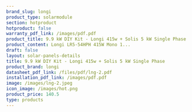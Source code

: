 ```yaml
---
brand_slug: longi
product_type: solarmodule
section: hotproduct
hotproduct: false
warranty_pdf_link: /images/pdf.pdf
product_title: 9.9 kW DIY Kit - Longi 415w + Solis 5 kW Single Phase
product_content: Longi LR5-54HPH 415W Mono 1...
draft: false
layout: solar-panels-details
title: 9.9 kW DIY Kit - Longi 415w + Solis 5 kW Single Phase
product_brand: longi
datasheet_pdf_link: /files/pdf/lng-2.pdf
installation_pdf_link: /images/pdf.pdf
image: /images/lng-2.jpeg
icon_image: /images/hot.png
product_price: 140.5
type: products
---
```

